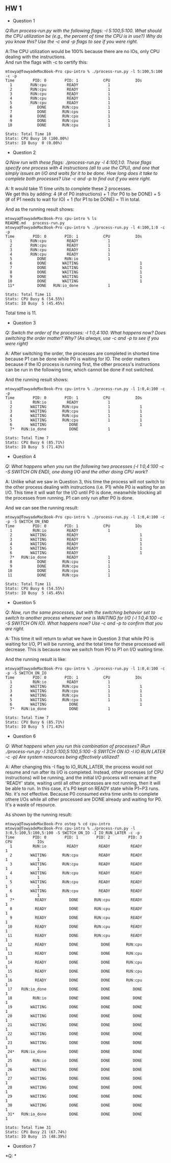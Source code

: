 ## HW 1

* Question 1

*Q:Run process-run.py with the following flags: -l 5:100,5:100.
What should the CPU utilization be 
(e.g., the percent of time the CPU is in use?) 
Why do you know this? Use the -c and -p flags to see if you were right.*

A:The CPU utilization would be 100% because there are no IOs, only CPU dealing with the instructions.  
And run the flags with -c to certify this:

```
mtowya@TowyadeMacBook-Pro cpu-intro % ./process-run.py -l 5:100,5:100 -c -p
Time        PID: 0        PID: 1           CPU           IOs
  1        RUN:cpu         READY             1          
  2        RUN:cpu         READY             1          
  3        RUN:cpu         READY             1          
  4        RUN:cpu         READY             1          
  5        RUN:cpu         READY             1          
  6           DONE       RUN:cpu             1          
  7           DONE       RUN:cpu             1          
  8           DONE       RUN:cpu             1          
  9           DONE       RUN:cpu             1          
 10           DONE       RUN:cpu             1          

Stats: Total Time 10
Stats: CPU Busy 10 (100.00%)
Stats: IO Busy  0 (0.00%)
```

* Question 2

*Q:Now run with these flags: ./process-run.py -l 4:100,1:0.
These flags specify one process with 4 instructions (all to use the
CPU), and one that simply issues an I/O and waits for it to be done.
How long does it take to complete both processes? Use -c and -p
to find out if you were right.*

A: It would take 11 time units to complete these 2 processes.  
We get this by adding: 4 (# of P0 instructions) + 1 (for P0 to be DONE) + 5 (# of P1 needs to wait for IO) + 1 (for P1 to be DONE) = 11 in total.  

And as the running result shows:

```
mtowya@TowyadeMacBook-Pro cpu-intro % ls
README.md	process-run.py
mtowya@TowyadeMacBook-Pro cpu-intro % ./process-run.py -l 4:100,1:0 -c -p
Time        PID: 0        PID: 1           CPU           IOs
  1        RUN:cpu         READY             1          
  2        RUN:cpu         READY             1          
  3        RUN:cpu         READY             1          
  4        RUN:cpu         READY             1          
  5           DONE        RUN:io             1          
  6           DONE       WAITING                           1
  7           DONE       WAITING                           1
  8           DONE       WAITING                           1
  9           DONE       WAITING                           1
 10           DONE       WAITING                           1
 11*          DONE   RUN:io_done             1          

Stats: Total Time 11
Stats: CPU Busy 6 (54.55%)
Stats: IO Busy  5 (45.45%)
```

Total time is 11.

* Question 3

*Q: Switch the order of the processes: -l 1:0,4:100. What happens
now? Does switching the order matter? Why? (As always, use -c
and -p to see if you were right)*

A: After switching the order, the processes are completed in shorted time because P1 can be done while P0 is waiting for IO. The order matters because if the IO process is running first, the other process's instructions can be run in the following time, which cannot be done if not switched.  

And the running result shows:
```
mtowya@TowyadeMacBook-Pro cpu-intro % ./process-run.py -l 1:0,4:100 -c -p
Time        PID: 0        PID: 1           CPU           IOs
  1         RUN:io         READY             1          
  2        WAITING       RUN:cpu             1             1
  3        WAITING       RUN:cpu             1             1
  4        WAITING       RUN:cpu             1             1
  5        WAITING       RUN:cpu             1             1
  6        WAITING          DONE                           1
  7*   RUN:io_done          DONE             1          

Stats: Total Time 7
Stats: CPU Busy 6 (85.71%)
Stats: IO Busy  5 (71.43%)
```

* Question 4

*Q: What happens when you run the following two processes (-l 1:0,4:100
-c -S SWITCH ON END), one doing I/O and the other doing CPU
work?*

A: Unlike what we saw in Question 3, this time the process will not switch to the other process dealing with instructions (i.e. P1) while P0 is waiting for an I/O. This time it will wait for the I/O until P0 is done, meanwhile blocking all the processes from running. P1 can only run after P0 is done.  

And we can see the running result:
```
mtowya@TowyadeMacBook-Pro cpu-intro % ./process-run.py -l 1:0,4:100 -c -p -S SWITCH_ON_END
Time        PID: 0        PID: 1           CPU           IOs
  1         RUN:io         READY             1          
  2        WAITING         READY                           1
  3        WAITING         READY                           1
  4        WAITING         READY                           1
  5        WAITING         READY                           1
  6        WAITING         READY                           1
  7*   RUN:io_done         READY             1          
  8           DONE       RUN:cpu             1          
  9           DONE       RUN:cpu             1          
 10           DONE       RUN:cpu             1          
 11           DONE       RUN:cpu             1          

Stats: Total Time 11
Stats: CPU Busy 6 (54.55%)
Stats: IO Busy  5 (45.45%)
```

* Question 5

*Q: Now, run the same processes, but with the switching behavior set
to switch to another process whenever one is WAITING for I/O (-l
1:0,4:100 -c -S SWITCH ON IO). What happens now? Use -c
and -p to confirm that you are right.*

A: This time it will return to what we have in Question 3 that while P0 is waiting for I/O, P1 will be running, and the total time for these processed will decrease. This is because now we switch from P0 to P1 on I/O waiting time.  

And the running result is like:
```
mtowya@TowyadeMacBook-Pro cpu-intro % ./process-run.py -l 1:0,4:100 -c -p -S SWITCH_ON_IO
Time        PID: 0        PID: 1           CPU           IOs
  1         RUN:io         READY             1          
  2        WAITING       RUN:cpu             1             1
  3        WAITING       RUN:cpu             1             1
  4        WAITING       RUN:cpu             1             1
  5        WAITING       RUN:cpu             1             1
  6        WAITING          DONE                           1
  7*   RUN:io_done          DONE             1          

Stats: Total Time 7
Stats: CPU Busy 6 (85.71%)
Stats: IO Busy  5 (71.43%)
```

* Question 6

*Q: What happens when you
run this combination of processes? (Run ./process-run.py -l
3:0,5:100,5:100,5:100 -S SWITCH ON IO -I IO RUN LATER
-c -p) Are system resources being effectively utilized?*

A: After changing this -I flag to IO_RUN_LATER, the process would not resume and run after its I/O is completed. Instead, other processes (of CPU instructions) will be running, and the initial I/O process will remain at the 'READY' state, waiting until all other processes are not running, then it will be able to run. In this case, it's P0 kept on READY state while P1~P3 runs.<br>
No. it's not effective. Because P0 consumed extra time units to complete othere I/Os while all other processed are DONE already and waiting for P0. It's a waste of resource.

As shown by the running result:

```
mtowya@TowyadeMacBook-Pro ostep % cd cpu-intro
mtowya@TowyadeMacBook-Pro cpu-intro % ./process-run.py -l 3:0,5:100,5:100,5:100 -S SWITCH_ON_IO -I IO_RUN_LATER -c -p
Time        PID: 0        PID: 1        PID: 2        PID: 3           CPU           IOs
  1         RUN:io         READY         READY         READY             1          
  2        WAITING       RUN:cpu         READY         READY             1             1
  3        WAITING       RUN:cpu         READY         READY             1             1
  4        WAITING       RUN:cpu         READY         READY             1             1
  5        WAITING       RUN:cpu         READY         READY             1             1
  6        WAITING       RUN:cpu         READY         READY             1             1
  7*         READY          DONE       RUN:cpu         READY             1          
  8          READY          DONE       RUN:cpu         READY             1          
  9          READY          DONE       RUN:cpu         READY             1          
 10          READY          DONE       RUN:cpu         READY             1          
 11          READY          DONE       RUN:cpu         READY             1          
 12          READY          DONE          DONE       RUN:cpu             1          
 13          READY          DONE          DONE       RUN:cpu             1          
 14          READY          DONE          DONE       RUN:cpu             1          
 15          READY          DONE          DONE       RUN:cpu             1          
 16          READY          DONE          DONE       RUN:cpu             1          
 17    RUN:io_done          DONE          DONE          DONE             1          
 18         RUN:io          DONE          DONE          DONE             1          
 19        WAITING          DONE          DONE          DONE                           1
 20        WAITING          DONE          DONE          DONE                           1
 21        WAITING          DONE          DONE          DONE                           1
 22        WAITING          DONE          DONE          DONE                           1
 23        WAITING          DONE          DONE          DONE                           1
 24*   RUN:io_done          DONE          DONE          DONE             1          
 25         RUN:io          DONE          DONE          DONE             1          
 26        WAITING          DONE          DONE          DONE                           1
 27        WAITING          DONE          DONE          DONE                           1
 28        WAITING          DONE          DONE          DONE                           1
 29        WAITING          DONE          DONE          DONE                           1
 30        WAITING          DONE          DONE          DONE                           1
 31*   RUN:io_done          DONE          DONE          DONE             1          

Stats: Total Time 31
Stats: CPU Busy 21 (67.74%)
Stats: IO Busy  15 (48.39%)
```

* Question 7

*Q: *